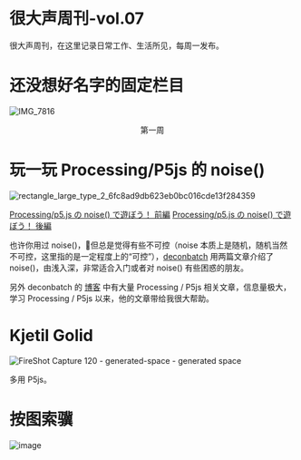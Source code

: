 # 很大声周刊-vol.07
很大声周刊，在这里记录日常工作、生活所见，每周一发布。

# 还没想好名字的固定栏目
![IMG_7816](https://user-images.githubusercontent.com/20842136/121684634-87404f80-caf1-11eb-957c-7392c4fd4ebf.jpeg)
<p align="center">第一周</p>

# 玩一玩 Processing/P5js 的 noise() 
![rectangle_large_type_2_6fc8ad9db623eb0bc016cde13f284359](https://user-images.githubusercontent.com/20842136/122492535-88550d80-d018-11eb-9212-5fe4c6c1176c.png)

[Processing/p5.js の noise() で遊ぼう！ 前編](https://note.com/deconbatch/n/ne0d44d86eade)
[Processing/p5.js の noise() で遊ぼう！ 後編](https://note.com/deconbatch/n/n210a9efb72f4)

也许你用过 noise()，但总是觉得有些不可控（noise 本质上是随机，随机当然不可控，这里指的是一定程度上的“可控”），[deconbatch](https://twitter.com/deconbatch) 用两篇文章介绍了 noise()，由浅入深，非常适合入门或者对 noise() 有些困惑的朋友。

另外 deconbatch 的 [博客](https://note.com/deconbatch) 中有大量 Processing / P5js 相关文章，信息量极大，学习 Processing / P5js 以来，他的文章带给我很大帮助。

# Kjetil Golid
![FireShot Capture 120 - generated-space - generated space](https://user-images.githubusercontent.com/20842136/122496291-1384d200-d01e-11eb-9fec-1b0934697f78.png)

多用 P5js。

# 按图索骥
![image](https://user-images.githubusercontent.com/20842136/122495729-2519aa00-d01d-11eb-96ea-637cff57cce3.png)